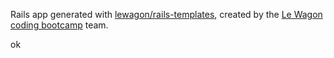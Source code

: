Rails app generated with [lewagon/rails-templates](https://github.com/lewagon/rails-templates), created by the [Le Wagon coding bootcamp](https://www.lewagon.com) team.

ok